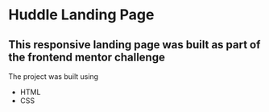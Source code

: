 # Huddle Landing Page 

## This responsive landing page was built as part of the frontend mentor challenge

The project was built using 

- HTML
- CSS
